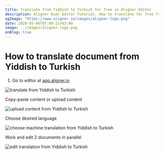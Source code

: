 ```yaml
---
title: Translate from Yiddish to Turkish for free in Aligner Editor
description: Aligner Dual Editor Tutorial. How to translate for free from Yiddish to Turkish. Aligner is multilingual document management platform. 
ogImage: "https://www.aligner.io/images/aligner-logo.png"
date: 2020-05-06T07:09:21+03:00
image: ../images/aligner-logo.png
onBlog: true
---
```


# How to translate document from Yiddish to Turkish

1. Go to editor at [app.aligner.io](https://app.aligner.io "Aligner App web page")

![translate from Yiddish to Turkish](../aligner-blank-editor.png "translate from Yiddish to Turkish")

Copy-paste content or upload content

![upload content from Yiddish to Turkish](../aligner-uploaded-document.png "upload content from Yiddish to Turkish")

Choose desired language

![choose machine translation from Yiddish to Turkish](../aligner-language-dropdown.png "choose machine translation from Yiddish to Turkish")

Work and edit 2 documents in parallel

![edit translation from Yiddish to Turkish](../aligner-double-sitded-editor.png "edit translation from Yiddish to Turkish")

